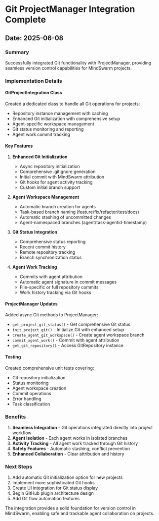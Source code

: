 # Git ProjectManager Integration Complete

## Date: 2025-06-08

### Summary
Successfully integrated Git functionality with ProjectManager, providing seamless version control capabilities for MindSwarm projects.

### Implementation Details

#### GitProjectIntegration Class
Created a dedicated class to handle all Git operations for projects:
- Repository instance management with caching
- Enhanced Git initialization with comprehensive setup
- Agent-specific workspace management
- Git status monitoring and reporting
- Agent work commit tracking

#### Key Features

1. **Enhanced Git Initialization**
   - Async repository initialization
   - Comprehensive .gitignore generation
   - Initial commit with MindSwarm attribution
   - Git hooks for agent activity tracking
   - Custom initial branch support

2. **Agent Workspace Management**
   - Automatic branch creation for agents
   - Task-based branch naming (feature/fix/refactor/test/docs)
   - Automatic stashing of uncommitted changes
   - Agent-namespaced branches (agent/task-agentid-timestamp)

3. **Git Status Integration**
   - Comprehensive status reporting
   - Recent commit history
   - Remote repository tracking
   - Branch synchronization status

4. **Agent Work Tracking**
   - Commits with agent attribution
   - Automatic agent signature in commit messages
   - File-specific or full repository commits
   - Work history tracking via Git hooks

#### ProjectManager Updates

Added async Git methods to ProjectManager:
- `get_project_git_status()` - Get comprehensive Git status
- `init_project_git()` - Initialize Git with enhanced setup
- `create_agent_git_workspace()` - Create agent workspace branch
- `commit_agent_work()` - Commit with agent attribution
- `get_git_repository()` - Access GitRepository instance

#### Testing

Created comprehensive unit tests covering:
- Git repository initialization
- Status monitoring
- Agent workspace creation
- Commit operations
- Error handling
- Task classification

### Benefits

1. **Seamless Integration** - Git operations integrated directly into project workflow
2. **Agent Isolation** - Each agent works in isolated branches
3. **Activity Tracking** - All agent work tracked through Git history
4. **Safety Features** - Automatic stashing, conflict prevention
5. **Enhanced Collaboration** - Clear attribution and history

### Next Steps

1. Add automatic Git initialization option for new projects
2. Implement more sophisticated Git hooks
3. Create UI integration for Git status display
4. Begin GitHub plugin architecture design
5. Add Git flow automation features

The integration provides a solid foundation for version control in MindSwarm, enabling safe and trackable agent collaboration on projects.